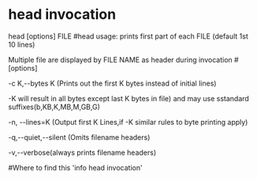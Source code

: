 # head invocation 
head [options] FILE	
#head usage:
prints first part of each FILE (default 1st 10 lines)

Multiple file are displayed by FILE NAME as header during invocation
#[options] 

-c K,--bytes K (Prints out the first K bytes instead of initial lines)

-K will result in all bytes except last K bytes in file) and may use sstandard suffixes(b,KB,K,MB,M,GB,G)

-n, --lines=K (Output first K Lines,if -K similar rules to byte printing apply)

-q,--quiet,--silent (Omits filename headers)

-v,--verbose(always prints filename headers)

#Where to find this
'info head invocation'
